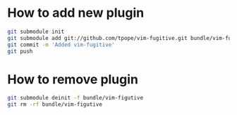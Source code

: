 # How to add new plugin

```bash
git submodule init
git submodule add git://github.com/tpope/vim-fugitive.git bundle/vim-fugitive
git commit -m 'Added vim-fugitive'
git push
```

# How to remove plugin

```bash
git submodule deinit -f bundle/vim-figutive
git rm -rf bundle/vim-figutive
```
